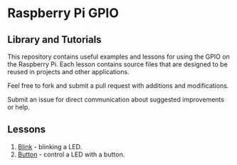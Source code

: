# Raspberry Pi GPIO 
## Library and Tutorials

This repository contains useful examples and lessons for using the GPIO on the 
Raspberry Pi. Each lesson contains source files that are designed to be reused 
in projects and other applications.

Feel free to fork and submit a pull request with additions and modifications.

Submit an issue for direct communication about suggested improvements or help.

## Lessons
1. [Blink](./01-Blink/Lesson01.md) - blinking a LED. 
2. [Button](./01-Button/Lesson01.md) - control a LED with a button.
